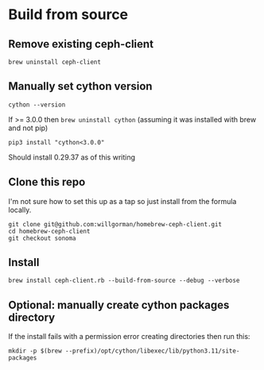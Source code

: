 # Build from source

## Remove existing ceph-client

```
brew uninstall ceph-client
```

## Manually set cython version

```
cython --version
```

If >= 3.0.0 then `brew uninstall cython` (assuming it was installed with brew and not pip)

```
pip3 install "cython<3.0.0"
```

Should install 0.29.37 as of this writing

##  Clone this repo

I'm not sure how to set this up as a tap so just install from the formula locally.

```
git clone git@github.com:willgorman/homebrew-ceph-client.git
cd homebrew-ceph-client
git checkout sonoma
```

## Install

```
brew install ceph-client.rb --build-from-source --debug --verbose
```

## Optional: manually create cython packages directory

If the install fails with a permission error creating directories then run this:

```
mkdir -p $(brew --prefix)/opt/cython/libexec/lib/python3.11/site-packages
```
